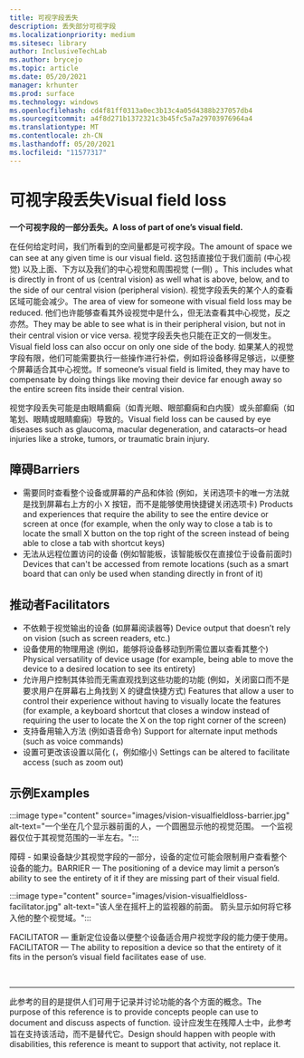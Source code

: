 ```yaml
---
title: 可视字段丢失
description: 丢失部分可视字段
ms.localizationpriority: medium
ms.sitesec: library
author: InclusiveTechLab
ms.author: brycejo
ms.topic: article
ms.date: 05/20/2021
manager: krhunter
ms.prod: surface
ms.technology: windows
ms.openlocfilehash: cd4f81ff0313a0ec3b13c4a05d4388b237057db4
ms.sourcegitcommit: a4f8d271b1372321c3b45fc5a7a29703976964a4
ms.translationtype: MT
ms.contentlocale: zh-CN
ms.lasthandoff: 05/20/2021
ms.locfileid: "11577317"
---
```

# <a name="visual-field-loss"></a><span data-ttu-id="60efa-103">可视字段丢失</span><span class="sxs-lookup"><span data-stu-id="60efa-103">Visual field loss</span></span>

**<span data-ttu-id="60efa-104">一个可视字段的一部分丢失。</span><span class="sxs-lookup"><span data-stu-id="60efa-104">A loss of part of one’s visual field.</span></span>**

<span data-ttu-id="60efa-105">在任何给定时间，我们所看到的空间量都是可视字段。</span><span class="sxs-lookup"><span data-stu-id="60efa-105">The amount of space we can see at any given time is our visual field.</span></span> <span data-ttu-id="60efa-106">这包括直接位于我们面前 (中心视觉) 以及上面、下方以及我们的中心视觉和周围视觉 (一侧) 。</span><span class="sxs-lookup"><span data-stu-id="60efa-106">This includes what is directly in front of us (central vision) as well what is above, below, and to the side of our central vision (peripheral vision).</span></span> <span data-ttu-id="60efa-107">视觉字段丢失的某个人的查看区域可能会减少。</span><span class="sxs-lookup"><span data-stu-id="60efa-107">The area of view for someone with visual field loss may be reduced.</span></span> <span data-ttu-id="60efa-108">他们也许能够查看其外设视觉中是什么，但无法查看其中心视觉，反之亦然。</span><span class="sxs-lookup"><span data-stu-id="60efa-108">They may be able to see what is in their peripheral vision, but not in their central vision or vice versa.</span></span> <span data-ttu-id="60efa-109">视觉字段丢失也只能在正文的一侧发生。</span><span class="sxs-lookup"><span data-stu-id="60efa-109">Visual field loss can also occur on only one side of the body.</span></span> <span data-ttu-id="60efa-110">如果某人的视觉字段有限，他们可能需要执行一些操作进行补偿，例如将设备移得足够远，以便整个屏幕适合其中心视觉。</span><span class="sxs-lookup"><span data-stu-id="60efa-110">If someone’s visual field is limited, they may have to compensate by doing things like moving their device far enough away so the entire screen fits inside their central vision.</span></span>

<span data-ttu-id="60efa-111">视觉字段丢失可能是由眼睛癫痫（如青光眼、眼部癫痫和白内膜）或头部癫痫（如笔划、眼睛或眼睛癫痫）导致的。</span><span class="sxs-lookup"><span data-stu-id="60efa-111">Visual field loss can be caused by eye diseases such as glaucoma, macular degeneration, and cataracts–or head injuries like a stroke, tumors, or traumatic brain injury.</span></span>

## <a name="barriers"></a><span data-ttu-id="60efa-112">障碍</span><span class="sxs-lookup"><span data-stu-id="60efa-112">Barriers</span></span>
* <span data-ttu-id="60efa-113">需要同时查看整个设备或屏幕的产品和体验 (例如，关闭选项卡的唯一方法就是找到屏幕右上方的小 X 按钮，而不是能够使用快捷键关闭选项卡) </span><span class="sxs-lookup"><span data-stu-id="60efa-113">Products and experiences that require the ability to see the entire device or screen at once (for example, when the only way to close a tab is to locate the small X button on the top right of the screen instead of being able to close a tab with shortcut keys)</span></span>
* <span data-ttu-id="60efa-114">无法从远程位置访问的设备 (例如智能板，该智能板仅在直接位于设备前面时) </span><span class="sxs-lookup"><span data-stu-id="60efa-114">Devices that can't be accessed from remote locations (such as a smart board that can only be used when standing directly in front of it)</span></span>

## <a name="facilitators"></a><span data-ttu-id="60efa-115">推动者</span><span class="sxs-lookup"><span data-stu-id="60efa-115">Facilitators</span></span>
* <span data-ttu-id="60efa-116">不依赖于视觉输出的设备 (如屏幕阅读器等) </span><span class="sxs-lookup"><span data-stu-id="60efa-116">Device output that doesn’t rely on vision (such as screen readers, etc.)</span></span>
* <span data-ttu-id="60efa-117">设备使用的物理用途 (例如，能够将设备移动到所需位置以查看其整个) </span><span class="sxs-lookup"><span data-stu-id="60efa-117">Physical versatility of device usage (for example, being able to move the device to a desired location to see its entirety)</span></span>
* <span data-ttu-id="60efa-118">允许用户控制其体验而无需直观找到这些功能的功能 (例如，关闭窗口而不是要求用户在屏幕右上角找到 X 的键盘快捷方式) </span><span class="sxs-lookup"><span data-stu-id="60efa-118">Features that allow a user to control their experience without having to visually locate the features (for example, a keyboard shortcut that closes a window instead of requiring the user to locate the X on the top right corner of the screen)</span></span>
* <span data-ttu-id="60efa-119">支持备用输入方法 (例如语音命令) </span><span class="sxs-lookup"><span data-stu-id="60efa-119">Support for alternate input methods (such as voice commands)</span></span>
* <span data-ttu-id="60efa-120">设置可更改该设置以简化 (，例如缩小) </span><span class="sxs-lookup"><span data-stu-id="60efa-120">Settings can be altered to facilitate access (such as zoom out)</span></span>


## <a name="examples"></a><span data-ttu-id="60efa-121">示例</span><span class="sxs-lookup"><span data-stu-id="60efa-121">Examples</span></span>

:::image type="content" source="images/vision-visualfieldloss-barrier.jpg" alt-text="一个坐在几个显示器前面的人，一个圆圈显示他的视觉范围。 一个监视器仅位于其视觉范围的一半左右。":::

<span data-ttu-id="60efa-124">障碍 - 如果设备缺少其视觉字段的一部分，设备的定位可能会限制用户查看整个设备的能力。</span><span class="sxs-lookup"><span data-stu-id="60efa-124">BARRIER — The positioning of a device may limit a person’s ability to see the entirety of it if they are missing part of their visual field.</span></span> 

:::image type="content" source="images/vision-visualfieldloss-facilitator.jpg" alt-text="该人坐在摇杆上的监视器的前面。 箭头显示如何将它移入他的整个视觉域。":::

<span data-ttu-id="60efa-127">FACILITATOR — 重新定位设备以便整个设备适合用户视觉字段的能力便于使用。</span><span class="sxs-lookup"><span data-stu-id="60efa-127">FACILITATOR — The ability to reposition a device so that the entirety of it fits in the person’s visual field facilitates ease of use.</span></span> 


&nbsp;

[comment]: # (Footer 语句)
___
<span data-ttu-id="60efa-129">此参考的目的是提供人们可用于记录并讨论功能的各个方面的概念。</span><span class="sxs-lookup"><span data-stu-id="60efa-129">The purpose of this reference is to provide concepts people can use to document and discuss aspects of function.</span></span> <span data-ttu-id="60efa-130">设计应发生在残障人士中，此参考旨在支持该活动，而不是替代它。</span><span class="sxs-lookup"><span data-stu-id="60efa-130">Design should happen with people with disabilities, this reference is meant to support that activity, not replace it.</span></span> 